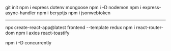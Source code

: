 git init
npm i express dotenv mongoose
npm i -D nodemon
npm i express-async-handler
npm i bcryptjs
npm i jsonwebtoken

---

npx create-react-app@latest frontend --template redux
npm i react-router-dom
npm i axios react-toastify

npm i -D concurrently
